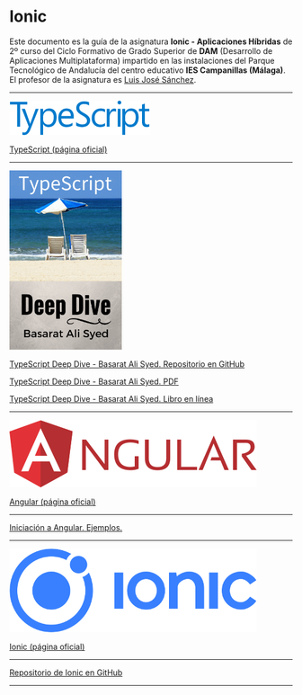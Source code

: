 # Ionic

Este documento es la guía de la asignatura **Ionic - Aplicaciones Híbridas** de 2º curso del Ciclo Formativo de Grado Superior de **DAM** (Desarrollo de Aplicaciones Multiplataforma) impartido en las instalaciones del Parque Tecnológico de Andalucía del centro educativo **IES Campanillas (Málaga)**. El profesor de la asignatura es [Luis José Sánchez](https://github.com/LuisJoseSanchez).

<hr>

<a href="https://www.typescriptlang.org/" target="_blank"><img src="img/typescriptlogo.png"></a>

[TypeScript (página oficial)](https://www.typescriptlang.org/)

<hr>

<a href="https://github.com/basarat/typescript-book" target="_blank"><img src="img/typescript.jpg" width="200px"></a>

[TypeScript Deep Dive - Basarat Ali Syed. Repositorio en GitHub](https://github.com/basarat/typescript-book)

[TypeScript Deep Dive - Basarat Ali Syed. PDF](https://www.gitbook.com/download/pdf/book/basarat/typescript)

[TypeScript Deep Dive - Basarat Ali Syed. Libro en línea](https://basarat.gitbooks.io/typescript/)

<hr>

<a href="https://angular.io/" target="_blank"><img src="img/angularlogo.png" with="320px"></a>

[Angular (página oficial)](https://angular.io/)

<hr>

[Iniciación a Angular. Ejemplos.](https://github.com/LuisJoseSanchez/iniciacion-a-angular)

<hr>

<a href="https://ionicframework.com/" target="_blank"><img src="img/ioniclogo2.png" with="320px"></a>

[Ionic (página oficial)](https://ionicframework.com/)

<hr>

[Repositorio de Ionic en GitHub](https://github.com/ionic-team/ionic)

<hr>
